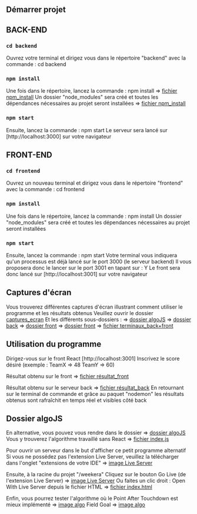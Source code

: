 ## Démarrer projet

## BACK-END

### `cd backend`

Ouvrez votre terminal et dirigez vous dans le répertoire "backend" avec la commande : cd backend

### `npm install`

Une fois dans le répertoire, lancez la commande : npm install
=> [fichier npm_install](./captures_ecran/installation_dependances/step1.png)
Un dossier "node_modules" sera créé et toutes les dépendances nécessaires au projet seront installées
=> [fichier npm_install](./captures_ecran/installation_dependances/step2.png)

### `npm start`

Ensuite, lancez la commande : npm start
Le serveur sera lancé sur [http://localhost:3000] sur votre navigateur

## FRONT-END

### `cd frontend`

Ouvrez un nouveau terminal et dirigez vous dans le répertoire "frontend" avec la commande : cd frontend

### `npm install`

Une fois dans le répertoire, lancez la commande : npm install
Un dossier "node_modules" sera créé et toutes les dépendances nécessaires au projet seront installées

### `npm start`

Ensuite, lancez la commande : npm start
Votre terminal vous indiquera qu'un processus est déjà lancé sur le port 3000 (le serveur backend)
Il vous proposera donc le lancer sur le port 3001 en tapant sur : Y
Le front sera donc lancé sur [http://localhost:3001] sur votre navigateur

## Captures d'écran

Vous trouverez différentes captures d'écran illustrant comment utiliser le programme et les résultats obtenus
Veuillez ouvrir le dossier [captures_ecran](./captures_ecran)
Et les différents sous-dossiers :
=> [dossier algoJS](./captures_ecran/algoJS/)
=> [dossier back](./captures_ecran/back/)
=> [dossier front](./captures_ecran/front/)
=> [dossier front](./captures_ecran/installation_dependances/)
=> [fichier terminaux_back+front](./captures_ecran/terminaux_back%2Bfront.png)

## Utilisation du programme

Dirigez-vous sur le front React [http://localhost:3001]
Inscrivez le score désiré (exemple : TeamX => 48 TeamY => 60)

Résultat obtenu sur le front
=> [fichier résultat_front](./captures_ecran/front/results.png)

Résultat obtenu sur le serveur back
=> [fichier résultat_back](./captures_ecran/back/score_post_backend_axios.png)
En retournant sur le terminal de commande et grâce au paquet "nodemon"
les résultats obtenus sont rafraîchit en temps réel et visibles côté back

## Dossier algoJS

En alternative, vous pouvez vous rendre dans le dossier
=> [dossier algoJS](./captures_ecran/algoJS/)
Vous y trouverez l'algorithme travaillé sans React
=> [fichier index.js](./algoJS/index.js)

Pour ouvrir un serveur dans le but d'afficher ce petit programme alternatif
Si vous ne possédez pas l'extension Live Server,
veuillez la télécharger dans l'onglet "extensions de votre IDE"
=> [image Live Server](./captures_ecran/algoJS/extension_live_server.png)

Ensuite, à la racine du projet "/weekera"
Cliquez sur le bouton Go Live (de l'extension Live Server)
=> [image Live Server](./captures_ecran/algoJS/open_with_live_server.png)
Ou faites un clic droit : Open With Live Server depuis le fichier HTML
=> [fichier index.html](./algoJS/index.html)

Enfin, vous pourrez tester l'algorithme où le Point After Touchdown est mieux implémenté
=> [image algo](./captures_ecran/algoJS/touchdown_pat.png)
Field Goal
=> [image algo](./captures_ecran/algoJS/touchdown_fieldgoal.png)
